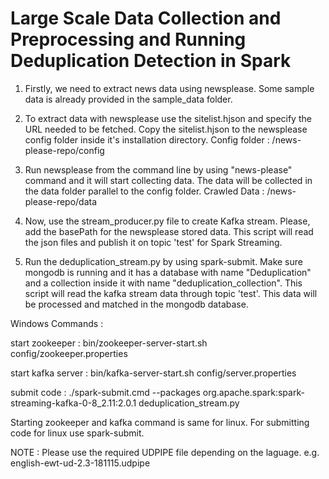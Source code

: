 # Large Scale Data Collection and Preprocessing and Running Deduplication Detection in Spark

1. Firstly, we need to extract news data using newsplease. Some sample data is already provided in the sample_data folder.

2. To extract data with newsplease use the sitelist.hjson and specify the URL needed to be fetched. Copy the sitelist.hjson to the newsplease config folder inside it's installation directory.
Config folder : /news-please-repo/config

3. Run newsplease from the command line by using "news-please" command and it will start collecting data. The data will be collected in the data folder parallel to the config folder.
Crawled Data : /news-please-repo/data

4. Now, use the stream_producer.py file to create Kafka stream. Please, add the basePath for the newsplease stored data. This script will read the json files and publish it on topic 'test' for Spark Streaming.

5. Run the deduplication_stream.py by using spark-submit. Make sure mongodb is running and it has a database with name "Deduplication"  and a collection inside it with name "deduplication_collection". This script will read the kafka stream data through topic 'test'. This data will be processed and matched in the mongodb database.


Windows Commands :

start zookeeper : bin/zookeeper-server-start.sh config/zookeeper.properties

start kafka server : bin/kafka-server-start.sh config/server.properties

submit code : ./spark-submit.cmd  --packages org.apache.spark:spark-streaming-kafka-0-8_2.11:2.0.1 deduplication_stream.py 

Starting zookeeper and kafka command is same for linux. For submitting code for linux use spark-submit.

NOTE : Please use the required UDPIPE file depending on the laguage. e.g. english-ewt-ud-2.3-181115.udpipe
